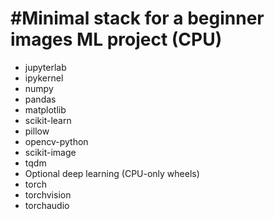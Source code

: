 # #Minimal stack for a beginner images ML project (CPU)
- jupyterlab
- ipykernel
- numpy
- pandas
- matplotlib
- scikit-learn
- pillow
- opencv-python
- scikit-image
- tqdm
- Optional deep learning (CPU-only wheels)
- torch
- torchvision
- torchaudio

